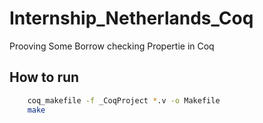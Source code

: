 # Internship_Netherlands_Coq
Prooving Some Borrow checking Propertie in Coq

## How to run

```bash
    coq_makefile -f _CoqProject *.v -o Makefile
    make
```
